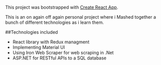This project was bootstrapped with [Create React App](https://github.com/facebook/create-react-app).

This is an on again off again personal project where i Mashed together a bunch of different technologies as i learn them.

##Technologies included
- React library with Redux managment
- Implementing Material UI
- Using Iron Web Scraper for web scraping in .Net
- ASP.NET for RESTful APIs to a SQL database
